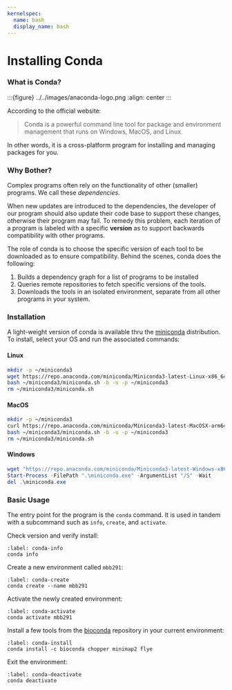 ```yaml
---
kernelspec:
  name: bash
  display_name: bash
---
```

# Installing Conda

### What is Conda?

:::{figure} ../../images/anaconda-logo.png
:align: center
:::

According to the official website:

> Conda is a powerful command line tool for package and environment management that runs on
> Windows, MacOS, and Linux.

In other words, it is a cross-platform program for installing and managing packages for you.

### Why Bother?

Complex programs often rely on the functionality of other (smaller) programs. We call these _dependencies_. 

When new updates are introduced to the dependencies, the developer of our program should also update their code base to support these changes, otherwise their program may fail. To remedy this problem, each iteration of a program is labeled with a specific **version** as to support backwards compatibility with other programs.

The role of conda is to choose the specific version of each tool to be downloaded as to ensure compatibility. Behind the scenes, conda does the following:

1. Builds a dependency graph for a list of programs to be installed
2. Queries remote repositories to fetch specific versions of the tools.
3. Downloads the tools in an isolated environment, separate from all other programs in your system.

### Installation

A light-weight version of conda is available thru the [miniconda](https://docs.anaconda.com/miniconda/) distribution. To install, select your OS and run the associated commands:

#### Linux

```bash
mkdir -p ~/miniconda3
wget https://repo.anaconda.com/miniconda/Miniconda3-latest-Linux-x86_64.sh -O ~/miniconda3/miniconda.sh
bash ~/miniconda3/miniconda.sh -b -u -p ~/miniconda3
rm ~/miniconda3/miniconda.sh
```

#### MacOS

```bash
mkdir -p ~/miniconda3
curl https://repo.anaconda.com/miniconda/Miniconda3-latest-MacOSX-arm64.sh -o ~/miniconda3/miniconda.sh
bash ~/miniconda3/miniconda.sh -b -u -p ~/miniconda3
rm ~/miniconda3/miniconda.sh
```

#### Windows

```PowerShell
wget "https://repo.anaconda.com/miniconda/Miniconda3-latest-Windows-x86_64.exe" -outfile ".\miniconda.exe"
Start-Process -FilePath ".\miniconda.exe" -ArgumentList "/S" -Wait
del .\miniconda.exe
```

### Basic Usage

The entry point for the program is the `conda` command. It is used in tandem with a subcommand such as `info`, `create`, and `activate`.

Check version and verify install:
```{code-cell} bash
:label: conda-info
conda info
```

Create a new environment called `mbb291`:
```{code-cell} bash
:label: conda-create
conda create --name mbb291
```

Activate the newly created environment:
```{code-cell} bash
:label: conda-activate
conda activate mbb291
```

Install a few tools from the [bioconda](https://bioconda.github.io/) repository in your current environment:
```{code-cell} bash
:label: conda-install
conda install -c bioconda chopper minimap2 flye
```

Exit the environment:
```{code-cell} bash
:label: conda-deactivate
conda deactivate
```
